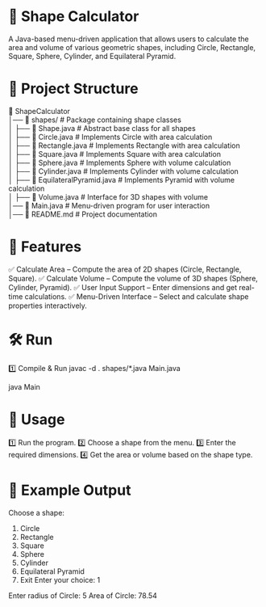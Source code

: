 # 🔷 Shape Calculator
A Java-based menu-driven application that allows users to calculate the area and volume of various geometric shapes, including Circle, Rectangle, Square, Sphere, Cylinder, and Equilateral Pyramid.

# 📂 Project Structure

📁 ShapeCalculator  
│── 📁 shapes/                 # Package containing shape classes  
│    ├── 📄 Shape.java         # Abstract base class for all shapes  
│    ├── 📄 Circle.java        # Implements Circle with area calculation  
│    ├── 📄 Rectangle.java     # Implements Rectangle with area calculation  
│    ├── 📄 Square.java        # Implements Square with area calculation  
│    ├── 📄 Sphere.java        # Implements Sphere with volume calculation  
│    ├── 📄 Cylinder.java      # Implements Cylinder with volume calculation  
│    ├── 📄 EquilateralPyramid.java # Implements Pyramid with volume calculation  
│    ├── 📄 Volume.java        # Interface for 3D shapes with volume  
│── 📄 Main.java               # Menu-driven program for user interaction  
│── 📄 README.md               # Project documentation  
# 🚀 Features
✅ Calculate Area – Compute the area of 2D shapes (Circle, Rectangle, Square).
✅ Calculate Volume – Compute the volume of 3D shapes (Sphere, Cylinder, Pyramid).
✅ User Input Support – Enter dimensions and get real-time calculations.
✅ Menu-Driven Interface – Select and calculate shape properties interactively.

# 🛠️ Run
1️⃣ Compile & Run
javac -d . shapes/*.java Main.java 

java Main  
# 📝 Usage
1️⃣ Run the program.
2️⃣ Choose a shape from the menu.
3️⃣ Enter the required dimensions.
4️⃣ Get the area or volume based on the shape type.

# 📌 Example Output
Choose a shape:
1. Circle
2. Rectangle
3. Square
4. Sphere
5. Cylinder
6. Equilateral Pyramid
7. Exit
Enter your choice: 1

Enter radius of Circle: 5
Area of Circle: 78.54
